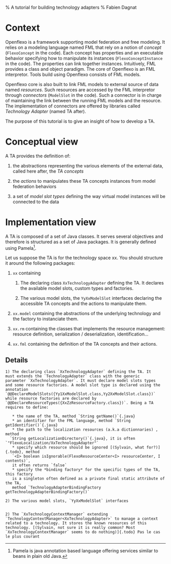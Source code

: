 % A tutorial for building technology adapters
% Fabien Dagnat

# Context

Openflexo is a framework supporting model federation and free
modeling. It relies on a modeling language named FML that rely on a
notion of *concept* (`FlexoConcept` in the code). Each concept has
properties and an executable behavior specifying how to manipulate its
instances (`FlexoConceptInstance` in the code). The properties can
link together instances. Intuitively, FML provides a class and object
paradigm. The core of Openflexo is an FML interpretor. Tools build
using Openflexo consists of FML models.

Openflexo core is also built to link FML models to external source of
data named *resources*. Such resources are accessed by the FML
interpretor through *connectors* (`ModelSlot` in the code). Such a
connector is in charge of maintaining the link between the running FML
models and the resource. The implementation of connectors are offered
by libraries called *Technology Adapter* (named TA after).

The purpose of this tutorial is to give an insight of how to develop a
TA.

# Conceptual view

A TA provides the definition of:

  1) the abstractions representing the various elements of the
external data, called here after, the *TA concepts*

  2) the *actions* to manipulates these TA concepts instances from
  model federation behaviors

  3) a set of *model slot types* defining the way virtual model
  instances will be connected to the data

# Implementation view

A TA is composed of a set of Java classes. It serves several
objectives and therefore is structured as a set of Java packages. It
is generally defined using Pamela[^t].

[^t]: Pamela is java annotation based language offering services similar to beans in plain old Java.

Let us suppose the TA is for the technology space xx. You should
structure it around the following packages:

1) `xx` containing

    1) The declaring class `XxTechnologyAdapter` defining the TA. It declares the available model slots, custom types and factories.

    2) The various model slots, the `YyXxModelSlot` interfaces declaring the accessible TA concepts and the actions to manipulate them.

2) `xx.model` containing the abstractions of the underlying technology and the factory to instanciate them.

3) `xx.rm` containing the classes that implements the resource management: resource definition, serialization / deserialization, identification...

4) `xx.fml` containing the definition of the TA concepts and their actions.


## Details


    1) The declaring class `XxTechnologyAdapter` defining the TA. It
    must extends the `TechnologyAdapter` class with the generic
    parameter `XxTechnologyAdapter`. It must declare model slots types
    and some resource factories. A model slot type is declared using the
    annotation `@@DeclareModelSlots({Yy1XxModelSlot.class,Yy2XxModelSlot.class})`
    while resource factories are declared by
    `@@DeclareResourceTypes({XxZzResourceFactory.class})`. Being a TA requires to define:
    
       * the name of the TA, method `String getName()`{.java}
       * an identifier for the FML language, method `String getIdentifier()`{.java}
       * the path to the localization resources (a.k.a dictionnaries) , method
      `String getLocalizationDirectory()`{.java}, it is often `"FlexoLocalization/XxTechnologyAdapter"`
       * specify which resource should be ignored [(Sylvain, what for?)]{.todo}, method
       `<I> boolean isIgnorable(FlexoResourceCenter<I> resourceCenter, I contents)`,
       it often returns `false`
       * specify the *binding factory* for the specific types of the TA, this factory
       is a singleton often defined as a private final static attribute of the TA,
       method `TechnologyAdapterBindingFactory getTechnologyAdapterBindingFactory()`
    
    2) The various model slots, `YyXxModelSlot` interfaces


    2) The `XxTechnologyContextManager` extending `TechnologyContextManager<XxTechnologyAdapter>` to manage a context related to a technology. It stores the known resources of this technology. [(Sylvain, not sure it is really common? Most `XxTechnologyContextManager` seems to do nothing)]{.todo} Pas le cas le plus courant

